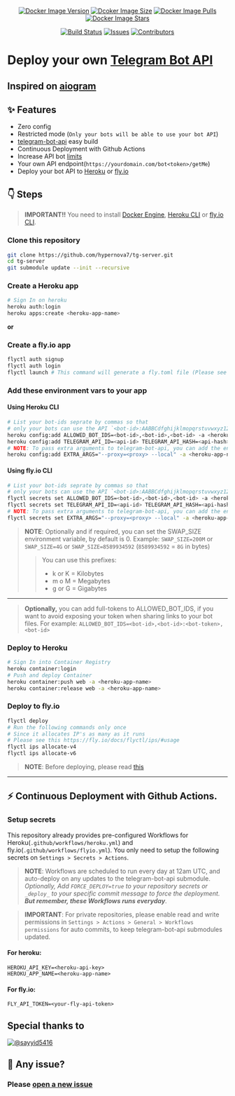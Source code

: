 <p align="center">
  <a href="https://hub.docker.com/r/tgserver/tgserver"><img src="https://img.shields.io/docker/v/tgserver/tgserver?colorA=363a4f&colorB=89b4fa&logo=docker&logoColor=fff&sort=semver&style=for-the-badge" alt="Docker Image Version"></a>
  <a href="https://hub.docker.com/r/tgserver/tgserver"><img src="https://img.shields.io/docker/image-size/tgserver/tgserver?colorA=363a4f&colorB=94e2d5&label=size&logo=docker&logoColor=fff&sort=semver&style=for-the-badge" alt="Dcoker Image Size"></a>
  <a href="https://hub.docker.com/r/tgserver/tgserver"><img src="https://img.shields.io/docker/pulls/tgserver/tgserver?colorA=363a4f&colorB=b4befe&label=pulls&logo=docker&logoColor=fff&sort=semver&style=for-the-badge" alt="Docker Image Pulls"></a>
  <a href="https://hub.docker.com/r/tgserver/tgserver"><img src="https://img.shields.io/docker/stars/tgserver/tgserver?colorA=363a4f&colorB=f9e2af&label=stars&logo=docker&logoColor=fff&sort=semver&style=for-the-badge" alt="Docker Image Stars"></a>
</p>
<p align="center">
  <a href="https://github.com/hypernova7/tg-server/actions/workflows/build.yml"><img src="https://img.shields.io/github/actions/workflow/status/hypernova7/tg-server/build.yml?colorA=363a4f&logo=github&style=for-the-badge" alt="Build Status"></a>
  <a href="https://github.com/hypernova7/tg-server/issues"><img src="https://img.shields.io/github/issues/hypernova7/tg-server?colorA=363a4f&colorB=fab387&logo=github&style=for-the-badge" alt="Issues"></a>
  <a href="https://github.com/hypernova7/tg-server/contributors"><img src="https://img.shields.io/github/contributors/hypernova7/tg-server?colorA=363a4f&colorB=cba6f7&logo=github&style=for-the-badge" alt="Contributors"></a>
</p>

# Deploy your own [Telegram Bot API](https://github.com/tdlib/telegram-bot-api)


**Inspired on [aiogram](https://github.com/aiogram/telegram-bot-api)**
----


## :sparkles: Features

- Zero config
- Restricted mode (`Only your bots will be able to use your bot API`)
- [telegram-bot-api](https://github.com/tdlib/telegram-bot-api) easy build
- Continuous Deployment with Github Actions
- Increase API bot [limits](https://core.telegram.org/bots/api#using-a-local-bot-api-server)
- Your own API endpoint(`https://yourdomain.com/bot<token>/getMe`)
- Deploy your bot API to [Heroku](https://heroku.com) or [fly.io](https://fly.io)

## :point_down: Steps

> **IMPORTANT!!** You need to install [Docker Engine](https://docs.docker.com/engine/install/), [Heroku CLI](https://devcenter.heroku.com/articles/heroku-cli) or [fly.io CLI](https://fly.io/docs/hands-on/install-flyctl/).


### Clone this repository

```bash
git clone https://github.com/hypernova7/tg-server.git
cd tg-server
git submodule update --init --recursive
```


### Create a Heroku app

```bash
# Sign In on heroku
heroku auth:login
heroku apps:create <heroku-app-name>
```

**or**

### Create a fly.io app
```bash
flyctl auth signup
flyctl auth login
flyctl launch # This command will generate a fly.toml file (Please see this: https://fly.io/docs/reference/configuration/#fly-toml-line-by-line)
```


### Add these environment vars to your app

#### Using Heroku CLI

```bash
# List your bot-ids seprate by commas so that
# only your bots can use the API `<bot-id>:AABBCdfghijklmopqrstuvwxyz1234567890`
heroku config:add ALLOWED_BOT_IDS=<bot-id>,<bot-id>,<bot-id> -a <heroku-app-name>
heroku config:add TELEGRAM_API_ID=<api-id> TELEGRAM_API_HASH=<api-hash> -a <heroku-app-name>
# NOTE: To pass extra arguments to telegram-bot-api, you can add the environment var EXTRA_ARGS
heroku config:add EXTRA_ARGS="--proxy=<proxy> --local" -a <heroku-app-name>
```

#### Using fly.io CLI

```bash
# List your bot-ids seprate by commas so that
# only your bots can use the API `<bot-id>:AABBCdfghijklmopqrstuvwxyz1234567890`
flyctl secrets set ALLOWED_BOT_IDS=<bot-id>,<bot-id>,<bot-id> -a <heroku-app-name>
flyctl secrets set TELEGRAM_API_ID=<api-id> TELEGRAM_API_HASH=<api-hash> -a <heroku-app-name>
# NOTE: To pass extra arguments to telegram-bot-api, you can add the environment var EXTRA_ARGS
flyctl secrets set EXTRA_ARGS="--proxy=<proxy> --local" -a <heroku-app-name>
```

> **NOTE**: Optionally and if required, you can set the SWAP_SIZE environment variable, by default is 0. Example: `SWAP_SIZE=200M` or `SWAP_SIZE=4G` or `SWAP_SIZE=8589934592` (`8589934592` = `8G` in bytes)
> > You can use this prefixes:
> > - k or K = Kilobytes
> > - m o M = Megabytes
> > - g or G = Gigabytes

____

> **Optionally,** you can add full-tokens to ALLOWED_BOT_IDS, if you want to avoid exposing your token when sharing links to your bot files. For example: `ALLOWED_BOT_IDS=<bot-id>,<bot-id>:<bot-token>,<bot-id>`

### Deploy to Heroku

```bash
# Sign In into Container Registry
heroku container:login
# Push and deploy Container
heroku container:push web -a <heroku-app-name>
heroku container:release web -a <heroku-app-name>
```

### Deploy to fly.io

```bash
flyctl deploy
# Run the following commands only once
# Since it allocates IP's as many as it runs
# Please see this https://fly.io/docs/flyctl/ips/#usage
flyctl ips allocate-v4
flyctl ips allocate-v6
```

> **NOTE**: Before deploying, please read [this](https://github.com/tdlib/telegram-bot-api/#moving-a-bot-from-one-local-server-to-another)
____



## :zap: Continuous Deployment with Github Actions.


### Setup secrets

This repository already provides pre-configured Workflows for Heroku(`.github/workflows/heroku.yml`) and fly.io(`.github/workflows/flyio.yml`). You only need to setup the following secrets on `Settings > Secrets > Actions`.


> **NOTE**: Workflows are scheduled to run every day at 12am UTC, and auto-deploy on any updates to the telegram-bot-api submodule. _Optionally, Add `FORCE_DEPLOY=true` to your repository secrets or `_deploy_` to your specific commit message to force the deployment. **But remember, these Workflows runs everyday**_.

> **IMPORTANT**: For private repositories, please enable read and write permissions in `Settings > Actions > General > Workflows permissions` for auto commits, to keep telegram-bot-api submodules updated.


#### For heroku:

```
HEROKU_API_KEY=<heroku-api-key>
HEROKU_APP_NAME=<heroku-app-name>
```

#### For fly.io:

```
FLY_API_TOKEN=<your-fly-api-token>
```

## Special thanks to

[![@sayyid5416](https://github.com/sayyid5416.png?size=50)](https://github.com/sayyid5416)

## :bug: Any issue?

### Please [open a new issue](https://github.com/hypernova7/tg-server/issues)
